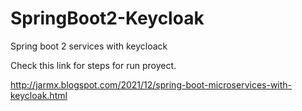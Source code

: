 # SpringBoot2-Keycloak
Spring boot 2 services with keycloack

Check this link for steps for run proyect.

http://jarmx.blogspot.com/2021/12/spring-boot-microservices-with-keycloak.html
